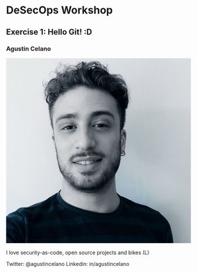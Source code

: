 # DeSecOps Workshop

## Exercise 1: Hello Git! :D

### Agustin Celano

![Image](photos/ac.jpg)

I love security-as-code, open source projects and bikes (L)

Twitter: @agustincelano
Linkedin: in/agustincelano




